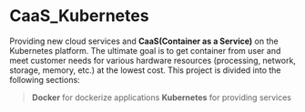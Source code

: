 # CaaS_Kubernetes
Providing new cloud services and **CaaS(Container as a Service)** on the Kubernetes platform.
The ultimate goal is to get container from user and meet customer needs for various hardware resources (processing, network, storage, memory, etc.) at the lowest cost.
This project is divided into the following sections:
  >**Docker** for dockerize applications
  >**Kubernetes** for providing services
